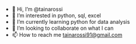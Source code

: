 - 👋 Hi, I’m @tainarossi
- 👀 I’m interested in python, sql, excel
- 🌱 I’m currently learning python for data analysis
- 💞️ I’m looking to collaborate on what I can
- 📫 How to reach me tainarossi91@gmail.com

<!---
tainarossi/tainarossi is a ✨ special ✨ repository because its `README.md` (this file) appears on your GitHub profile.
You can click the Preview link to take a look at your changes.
--->
